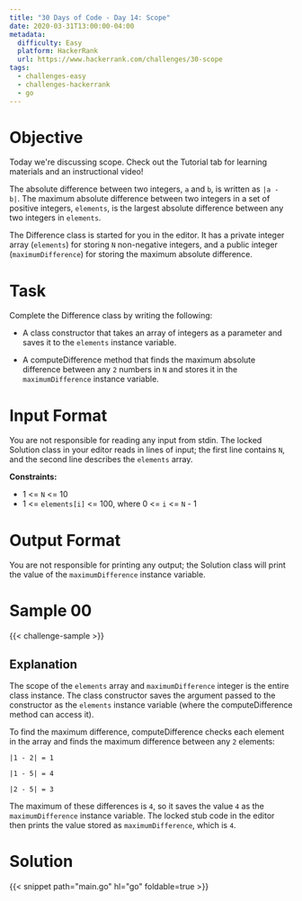 ```yaml
---
title: "30 Days of Code - Day 14: Scope"
date: 2020-03-31T13:00:00-04:00
metadata:
  difficulty: Easy
  platform: HackerRank
  url: https://www.hackerrank.com/challenges/30-scope
tags:
  - challenges-easy
  - challenges-hackerrank
  - go
---
```


# Objective

Today we're discussing scope. Check out the Tutorial tab for learning materials
and an instructional video!

The absolute difference between two integers, `a` and `b`, is written as `|a -
b|`. The maximum absolute difference between two integers in a set of positive
integers, `elements`, is the largest absolute difference between any two
integers in `elements`.

The Difference class is started for you in the editor. It has a private integer
array (`elements`) for storing `N` non-negative integers, and a public integer
(`maximumDifference`) for storing the maximum absolute difference.

# Task

Complete the Difference class by writing the following:

* A class constructor that takes an array of integers as a parameter and saves
  it to the `elements` instance variable.

* A computeDifference method that finds the maximum absolute difference between
  any `2` numbers in `N` and stores it in the `maximumDifference` instance
  variable. 

# Input Format

You are not responsible for reading any input from stdin. The locked Solution
class in your editor reads in lines of input; the first line contains `N`, and
the second line describes the `elements` array.

**Constraints:**

* 1 <= `N` <= 10
* 1 <= `elements[i]` <= 100, where 0 <= `i` <= `N` - 1

# Output Format

You are not responsible for printing any output; the Solution class will print
the value of the `maximumDifference` instance variable.

# Sample 00

{{< challenge-sample >}}

## Explanation

The scope of the `elements` array and `maximumDifference` integer is the entire
class instance. The class constructor saves the argument passed to the
constructor as the `elements` instance variable (where the computeDifference
method can access it).

To find the maximum difference, computeDifference checks each element in the
array and finds the maximum difference between any `2` elements:

`|1 - 2| = 1`

`|1 - 5| = 4`

`|2 - 5| = 3`

The maximum of these differences is `4`, so it saves the value `4` as the
`maximumDifference` instance variable. The locked stub code in the editor then
prints the value stored as `maximumDifference`, which is `4`.

# Solution

{{< snippet path="main.go" hl="go" foldable=true >}}

